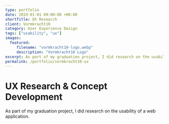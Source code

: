 ```yaml
---
type: portfolio
date: 2019-01-01 09:00:00 +00:00
shortTitle: UX Research
client: Vormkracht10
category: User Experience Design
tags: ["usability", "ux"]
images:
  featured:
     filename: "vormkracht10-logo.webp"
     description: "Vormkracht10 Logo"
excerpt: As part of my graduation project, I did research on the usability of a web application.
permalink: /portfolio/vormkracht10-ux
---
```


# UX Research & Concept Development

As part of my graduation project, I did research on the usability of a web application.

